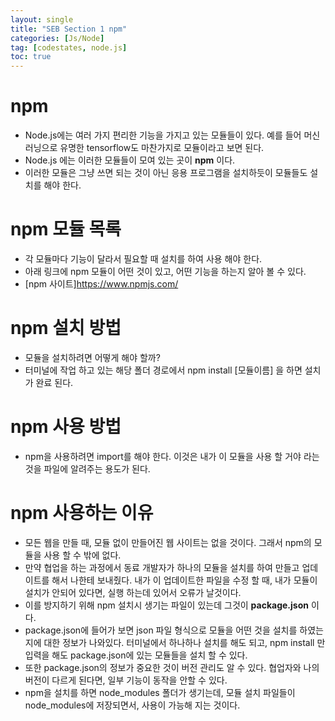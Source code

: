 ```yaml
---
layout: single
title: "SEB Section 1 npm"
categories: [Js/Node]
tag: [codestates, node.js]
toc: true
---
```


# npm

- Node.js에는 여러 가지 편리한 기능을 가지고 있는 모듈들이 있다. 예를 들어 머신러닝으로 유명한 tensorflow도 마찬가지로 모듈이라고 보면 된다.
- Node.js 에는 이러한 모듈들이 모여 있는 곳이 **npm** 이다.
- 이러한 모듈은 그냥 쓰면 되는 것이 아닌 응용 프로그램을 설치하듯이 모듈들도 설치를 해야 한다.

# npm 모듈 목록

- 각 모듈마다 기능이 달라서 필요할 때 설치를 하여 사용 해야 한다.
- 아래 링크에 npm 모듈이 어떤 것이 있고, 어떤 기능을 하는지 알아 볼 수 있다.
- [npm 사이트]<https://www.npmjs.com/>

# npm 설치 방법

- 모듈을 설치하려면 어떻게 해야 할까?
- 터미널에 작업 하고 있는 해당 폴더 경로에서 npm install [모듈이름] 을 하면 설치가 완료 된다.

# npm 사용 방법

- npm을 사용하려면 import를 해야 한다. 이것은 내가 이 모듈을 사용 할 거야 라는 것을 파일에 알려주는 용도가 된다.

# npm 사용하는 이유

- 모든 웹을 만들 때, 모듈 없이 만들어진 웹 사이트는 없을 것이다. 그래서 npm의 모듈을 사용 할 수 밖에 없다.
- 만약 협업을 하는 과정에서 동료 개발자가 하나의 모듈을 설치를 하여 만들고 업데이트를 해서 나한테 보내줬다. 내가 이 업데이트한 파일을 수정 할 때, 내가 모듈이 설치가 안되어 있다면, 실행 하는데 있어서 오류가 날것이다.
- 이를 방지하기 위해 npm 설치시 생기는 파일이 있는데 그것이 **package.json** 이다.
- package.json에 들어가 보면 json 파일 형식으로 모듈을 어떤 것을 설치를 하였는지에 대한 정보가 나와있다. 터미널에서 하나하나 설치를 해도 되고, npm install 만 입력을 해도 package.json에 있는 모듈들을 설치 할 수 있다.
- 또한 package.json의 정보가 중요한 것이 버전 관리도 알 수 있다. 협업자와 나의 버전이 다르게 된다면, 일부 기능이 동작을 안할 수 있다.
- npm을 설치를 하면 node_modules 폴더가 생기는데, 모듈 설치 파일들이 node_modules에 저장되면서, 사용이 가능해 지는 것이다.
